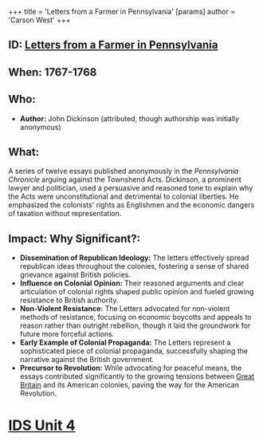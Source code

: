 +++
 title = 'Letters from a Farmer in Pennsylvania'
[params]
	author = 'Carson West'
+++
## ID: [Letters from a Farmer in Pennsylvania](./../letters-from-a-farmer-in-pennsylvania/) 
## When: 1767-1768

## Who: 
* **Author:** John Dickinson (attributed, though authorship was initially anonymous)

## What: 
A series of twelve essays published anonymously in the *Pennsylvania Chronicle* arguing against the Townshend Acts.  Dickinson, a prominent lawyer and politician, used a persuasive and reasoned tone to explain why the Acts were unconstitutional and detrimental to colonial liberties. He emphasized the colonists' rights as Englishmen and the economic dangers of taxation without representation.

## Impact: Why Significant?: 
* **Dissemination of Republican Ideology:** The letters effectively spread republican ideas throughout the colonies, fostering a sense of shared grievance against British policies.
* **Influence on Colonial Opinion:**  Their reasoned arguments and clear articulation of colonial rights shaped public opinion and fueled growing resistance to British authority.
* **Non-Violent Resistance:**  The Letters advocated for non-violent methods of resistance, focusing on economic boycotts and appeals to reason rather than outright rebellion, though it laid the groundwork for future more forceful actions.
* **Early Example of Colonial Propaganda:** The Letters represent a sophisticated piece of colonial propaganda, successfully shaping the narrative against the British government.
* **Precursor to Revolution:** While advocating for peaceful means, the essays contributed significantly to the growing tensions between [Great Britain](./../great-britain/) and its American colonies, paving the way for the American Revolution.


# [IDS Unit 4](./../ids-unit-4/)
